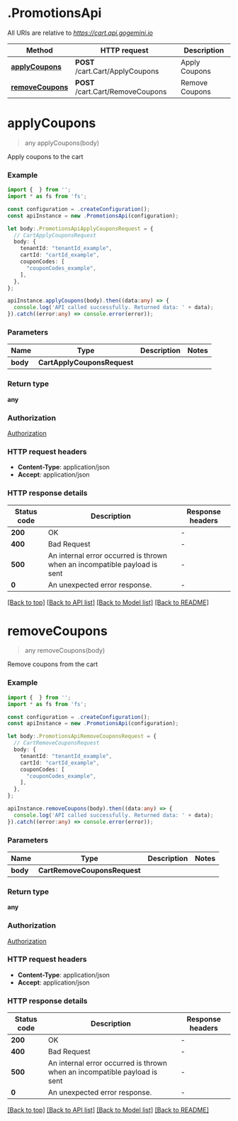 # .PromotionsApi

All URIs are relative to *https://cart.api.gogemini.io*

Method | HTTP request | Description
------------- | ------------- | -------------
[**applyCoupons**](PromotionsApi.md#applyCoupons) | **POST** /cart.Cart/ApplyCoupons | Apply Coupons
[**removeCoupons**](PromotionsApi.md#removeCoupons) | **POST** /cart.Cart/RemoveCoupons | Remove Coupons


# **applyCoupons**
> any applyCoupons(body)

Apply coupons to the cart

### Example


```typescript
import {  } from '';
import * as fs from 'fs';

const configuration = .createConfiguration();
const apiInstance = new .PromotionsApi(configuration);

let body:.PromotionsApiApplyCouponsRequest = {
  // CartApplyCouponsRequest
  body: {
    tenantId: "tenantId_example",
    cartId: "cartId_example",
    couponCodes: [
      "couponCodes_example",
    ],
  },
};

apiInstance.applyCoupons(body).then((data:any) => {
  console.log('API called successfully. Returned data: ' + data);
}).catch((error:any) => console.error(error));
```


### Parameters

Name | Type | Description  | Notes
------------- | ------------- | ------------- | -------------
 **body** | **CartApplyCouponsRequest**|  |


### Return type

**any**

### Authorization

[Authorization](README.md#Authorization)

### HTTP request headers

 - **Content-Type**: application/json
 - **Accept**: application/json


### HTTP response details
| Status code | Description | Response headers |
|-------------|-------------|------------------|
**200** | OK |  -  |
**400** | Bad Request |  -  |
**500** | An internal error occurred is thrown when an incompatible payload is sent |  -  |
**0** | An unexpected error response. |  -  |

[[Back to top]](#) [[Back to API list]](README.md#documentation-for-api-endpoints) [[Back to Model list]](README.md#documentation-for-models) [[Back to README]](README.md)

# **removeCoupons**
> any removeCoupons(body)

Remove coupons from the cart

### Example


```typescript
import {  } from '';
import * as fs from 'fs';

const configuration = .createConfiguration();
const apiInstance = new .PromotionsApi(configuration);

let body:.PromotionsApiRemoveCouponsRequest = {
  // CartRemoveCouponsRequest
  body: {
    tenantId: "tenantId_example",
    cartId: "cartId_example",
    couponCodes: [
      "couponCodes_example",
    ],
  },
};

apiInstance.removeCoupons(body).then((data:any) => {
  console.log('API called successfully. Returned data: ' + data);
}).catch((error:any) => console.error(error));
```


### Parameters

Name | Type | Description  | Notes
------------- | ------------- | ------------- | -------------
 **body** | **CartRemoveCouponsRequest**|  |


### Return type

**any**

### Authorization

[Authorization](README.md#Authorization)

### HTTP request headers

 - **Content-Type**: application/json
 - **Accept**: application/json


### HTTP response details
| Status code | Description | Response headers |
|-------------|-------------|------------------|
**200** | OK |  -  |
**400** | Bad Request |  -  |
**500** | An internal error occurred is thrown when an incompatible payload is sent |  -  |
**0** | An unexpected error response. |  -  |

[[Back to top]](#) [[Back to API list]](README.md#documentation-for-api-endpoints) [[Back to Model list]](README.md#documentation-for-models) [[Back to README]](README.md)


